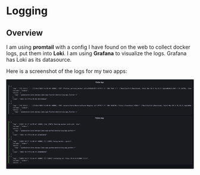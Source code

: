# Logging

## Overview

I am using **promtail** with a config I have found on the web to collect docker logs, put them into **Loki**. I am using **Grafana** to visualize the logs. Grafana has Loki as its datasource.

Here is a screenshot of the logs for my two apps:

![image](img.png)
